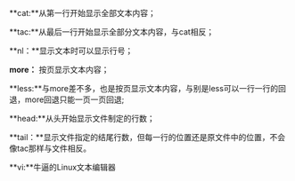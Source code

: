 **cat:**从第一行开始显示全部文本内容；

**tac:**从最后一行开始显示全部分文本内容，与cat相反；

**nl：**显示文本时可以显示行号；

**more：** 按页显示文本内容；

**less:**与more差不多，也是按页显示文本内容，与别是less可以一行一行的回退，more回退只能一页一页回退;

**head:**从头开始显示文件制定的行数；

**tail：**显示文件指定的结尾行数，但每一行的位置还是原文件中的位置，不会像tac那样与文件相反。

**vi:**牛逼的Linux文本编辑器

